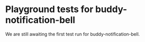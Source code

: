 # Playground tests for buddy-notification-bell
We are still awaiting the first test run for buddy-notification-bell.
